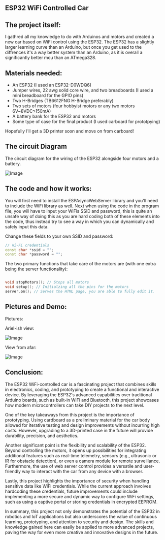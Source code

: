 ## ESP32 WiFi Controlled Car

## The project itself: 

I gathred all my knowledge to do with Arduinos and motors and created a new car based on WiFi control using the ESP32. The ESP32 has a slightly larger learning curve than an Arduino, but once you get used to the diffrences it's a way better system than an Arduino, as it is overall a significantly better mcu than an ATmega328.

## Materials needed:

- An ESP32 (I used an ESP32-D0WDQ6)
- Jumper wires, 22 awg solid core wire, and two breadboards (I used a mini breadboard for the GPIO pins)
- Two H-Bridges (TB6612FNG H-Bridge preferably) 
- Two sets of motors (four hobbyist motors or any two motors 6V~8VDC≤150mA)
- A battery bank for the ESP32 and motors
- Some type of case for the final product (I used carboard for prototpying)
  
Hopefully I'll get a 3D printer soon and move on from carboard! 

## The circuit Diagram 

The circuit diagram for the wiring of the ESP32 alongside four motors and a battery.

![Image](https://github.com/user-attachments/assets/c873739e-3bfd-482f-a9e9-8ba16bd83d94)

## The code and how it works: 

You will first need to install the ESPAsyncWebServer library and you'll need to include the WiFi library as well. Next when using the code in the program file, you will have to input your WiFis SSID and password, this is quite an unsafe way of doing this as you are hard coding both of these elements into the code, thus instead try to see a way in which you can dynamically and safely input this data. 

Change these fields to your own SSID and password:
```c++
// Wi-Fi credentials
const char *ssid = "";
const char *password = "";
```

The two primary functions that take care of the motors are (with one extra being the server functionality): 

```c++

void stopMotors(); // Stops all motors
void setup(); // Initialzing all the pins for the motors
server.on(); // Serves the HTML page, you are able to fully edit it.

```

## Pictures and Demo: 

Pictures: 

Ariel-ish view:

![Image](https://github.com/user-attachments/assets/a6332a1a-b934-473b-8b6d-49d62898255c)

View from afar: 

![Image](https://github.com/user-attachments/assets/8a81a950-6793-4dba-b2f3-622543e3a3fe)

## Conclusion: 

The ESP32 WiFi-controlled car is a fascinating project that combines skills in electronics, coding, and prototyping to create a functional and interactive device. By leveraging the ESP32's advanced capabilities over traditional Arduino boards, such as built-in WiFi and Bluetooth, this project showcases how modern microcontrollers can take DIY projects to the next level.

One of the key takeaways from this project is the importance of prototyping. Using cardboard as a preliminary material for the car body allowed for iterative testing and design improvements without incurring high costs. However, upgrading to a 3D-printed case in the future will provide durability, precision, and aesthetics.

Another significant point is the flexibility and scalability of the ESP32. Beyond controlling the motors, it opens up possibilities for integrating additional features such as real-time telemetry, sensors (e.g., ultrasonic or IR for obstacle detection), or even a camera module for remote surveillance. Furthermore, the use of web server control provides a versatile and user-friendly way to interact with the car from any device with a browser.

Lastly, this project highlights the importance of security when handling sensitive data like WiFi credentials. While the current approach involves hardcoding these credentials, future improvements could include implementing a more secure and dynamic way to configure WiFi settings, such as using a captive portal or storing credentials in encrypted EEPROM.

In summary, this project not only demonstrates the potential of the ESP32 in robotics and IoT applications but also underscores the value of continuous learning, prototyping, and attention to security and design. The skills and knowledge gained here can easily be applied to more advanced projects, paving the way for even more creative and innovative designs in the future.
